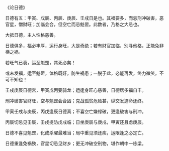 《论日德》

日德有五：甲寅、戊辰、丙辰、庚辰、壬戌日是也。其福要多，而忌刑冲破害，恶官星，憎财旺；加临会合，但空亡而忌魁罡。此数者，乃格之大忌也。

大抵日德，主人性格慈善。

日德俱多，福必丰厚，运行身旺，大是奇绝；若有财官加临，别寻他格，正能免非横之祸。

若旺气已衰，运至魁罡，其死必矣！

或未发福，运至魁罡，体格既好，防生祸患；一脱于此，必能再发，终力微笑。不可不知也！

壬戌庚辰日德宫，甲寅戊丙要骑龙；运逢身旺心慈善，日德居多福自丰。

刑冲破害官财旺，空与魁罡会合凶；克战孤贫危险甚，纵交发迹命还终。

甲寅壬戌与庚辰，丙戊逢辰日德真；不喜空亡嫌禄破，更逢破害与刑冲。

丙辰切忌见壬辰，壬戌提防戊戌临；日坐庚辰与庚戌，甲寅还且虑庚辰。

日德不喜见魁罡，化成杀曜最难当；局中重见须还疾，运限逢之必定亡。

日德重逢免祸殃，官星切忌见财乡；更无冲破空刑物，堪作朝中一栋梁。


